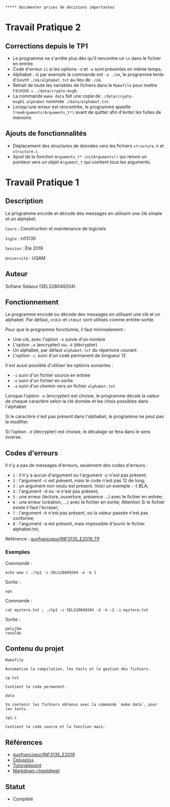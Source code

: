     ***** documenter prises de décisions importantes 

   # Travail Pratique 2

   ## Corrections depuis le TP1

   - Le programme ne s'arrête plus dès qu'il rencontre un `\n` dans le fichier en entrée.
   - Code d'erreur `11` si les options `-d` et `-e` sont présentes en même temps.
   - Alphabet : si par exemple la commande est `-a ./ok`, le programme tente d'ouvrir `./ok/alphabet.txt` au lieu de `./ok`.
   - Retrait de toute les variables de fichiers dans le `Makefile` pour mettre `FICHIER = ./data/crypto-msg0`.
   - La commande `make data` fait une copie de `./data/crypto-msg01.alphabet` nommée `./data/alphabet.txt`.
   - Lorsqu'une erreur est rencontrée, le programme appelle `freeArguments(Arguments_t*)` avant de quitter afin d'éviter
   les fuites de mémoire.

   ## Ajouts de fonctionnalités

   - Déplacement des structures de données vers les fichiers `structure.h` et `structure.c`.
   - Ajout de la fonction `Arguments_t* initArguments()` qui renvoi un pointeur vers un objet `Argument_t` qui contient tous les arguments.

   # Travail Pratique 1

   ## Description

   Le programme encode et décode des messages en utilisant une clé simple et un alphabet.

   `Cours` : Construction et maintenance de logiciels

   `Sigle` : inf3135

   `Session` : Été 2019

   `Université` : UQAM

   ## Auteur

   Sofiane Selaoui (SELS28049204)

   ## Fonctionnement

   Le programme encode ou décode des messages en utilisant une clé et un alphabet. Par défaut, `stdin` et `stdout` sont utilisés comme entrée-sortie.

   Pour que le programme fonctionne, il faut minimalement :

   - Une clé, avec l'option `-k` suivie d'un nombre
   - L'option `-e` (encrypter) ou `-d` (décrypter)
   - Un alphabet, par défaut `alphabet.txt` du répertoire courant
   - L'option `-c`, suivi d'un code permanent de longueur 12

   Il est aussi possible d'utiliser les options suivantes :

   - `-i` suivi d'un fichier source en entrée
   - `-o` suivi d'un fichier en sortie 
   - `-a` suivi d'un chemin vers un fichier `alphabet.txt`

   Lorsque l'option `-e` (encrypter) est choisie, le programme décale la valeur de chaque caractère selon la clé donnée et les choix possibles dans l'alphabet.

   Si le caractère n'est pas présent dans l'alphabet, le programme ne peut pas le modifier.

   Si l'option `-d` (décrypter) est choisie, le décalage se fera dans le sens inverse. 

   ## Codes d'erreurs 
   
   Il n'y a pas de messages d'erreurs, seulement des codes d'erreurs : 

   - `1` : il n'y a aucun d'argument ou l'argument -c n'est pas présent;
   - `2` : l'argument -c est présent, mais le code n'est pas 12 de long;
   - `3` : un argument non voulu est présent. Voici un exemple : -t BLA;
   - `4` : l'argument -d ou -e n'est pas présent;
   - `5` : une erreur (lecture, ouverture, présence ...) avec le fichier en entrée;
   - `6` : une erreur (création, ...) avec le fichier en sortie; Attention Si le fichier existe il faut l'écraser;
   - `7` : l'argument -k n'est pas présent, ou la valeur passée n'est pas conforme;
   - `8` : l'argument -a est présent, mais impossible d'ouvrir le fichier alphabet.txt;

   Référence : [guyfrancoeur/INF3135_E2019_TP](https://github.com/guyfrancoeur/INF3135_E2019_TP/blob/master/tp1.md)

   ### Exemples

   Commande : 

   `echo wow | ./tp1 -c SELS28049204 -e -k 1`

   Sortie : 

   ```
   xpx
   ```

   Commande : 

   `cat mystere.txt ; ./tp1 -c SELS28049204 -d -k -2 -i mystere.txt`

   Sortie : 

   ```
   pmlyjbm
   ronaldo
   ```

   ## Contenu du projet

   `Makefile`
   ```
   Automatise la compilation, les tests et la gestion des fichiers.
   ```

   `cp.txt`
   ```
   Contient le code permanent.
   ```

   `data`
   ```
   Va contenir les fichiers obtenus avec la commande `make data`, pour les tests.
   ```

   `tp1.c`
   ```
   Contient le code source et la fonction main.
   ```

   ## Références

   - [guyfrancoeur/INF3135_E2019](https://github.com/guyfrancoeur/INF3135_E2019)
   - [Cplusplus](http://www.cplusplus.com/reference/clibrary)
   - [Tutorialspoint](https://www.tutorialspoint.com/cprogramming)
   - [Markdown cheatsheet](https://github.com/adam-p/markdown-here/wiki/Markdown-Cheatsheet)

   ## Statut

   - Complété